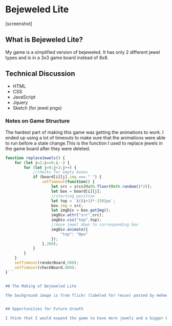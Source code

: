 # Bejeweled Lite

[screenshot]

## What is Bejeweled Lite?

My game is a simplified version of bejeweled. It has only 2 different jewel types and is in a 3x3 game board instead of 8x8.  

## Technical Discussion

- HTML
- CSS
- JavaScript
- Jquery
- Sketch (for jewel pngs)

### Notes on Game Structure

The hardest part of making this game was getting the animations to work. I ended up using a lot of timeouts to make sure that the animations were able to run before a state change.This is the function I used to replace jewels in the game board after they were deleted.

```javascript
function replaceJewels() {
	for (let i=2;i>=0;i--) {
		for (let j=0;j<3;j++) {
			//checks for empty boxes
			if (board[i][j].img === " ") {
				setTimeout(function() {
					let src = srcs[Math.floor(Math.random()*2)];
					let box = board[i][j];
					//starting position
					let top = `${(i+1)*-150}px`;
					box.img = src;
					let imgDiv = box.getImg();
					imgDiv.attr("src",src);
					imgDiv.css("top",top);
					//move jewel down to corresponding box	
					imgDiv.animate({
						"top": "0px"
					}); 		
				},200);
			}
		}
	}
	setTimeout(renderBoard,500);
	setTimeout(checkBoard,800);	
}```


## The Making of Bejeweled Lite

The background image is from flickr (labeled for reuse) posted by mehmetcanli00. I used MDN to help with jquery struggles.


## Opportunities for Future Growth

I think that I would expand the game to have more jewels and a bigger board, and then be able to add a losing state. The losing state in the original bejeweled game is when there are no more valid moves to be made, which is impossible with a 3x3 grid and 2 jewels.
